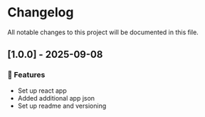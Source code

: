 # Changelog

All notable changes to this project will be documented in this file.

## [1.0.0] - 2025-09-08

### 🚀 Features

- Set up react app
- Added additional app json
- Set up readme and versioning

<!-- generated by git-cliff -->

